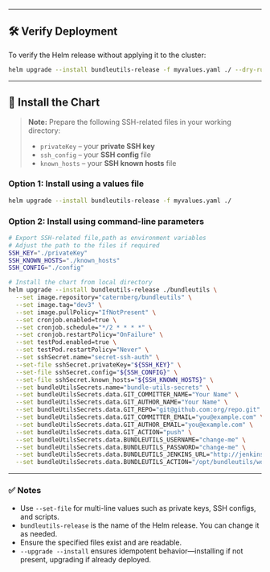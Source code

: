 
---

## 🛠️ Verify Deployment

To verify the Helm release without applying it to the cluster:

```bash
helm upgrade --install bundleutils-release -f myvalues.yaml ./ --dry-run
```

---

## 🚀 Install the Chart

> **Note:** Prepare the following SSH-related files in your working directory:
>
> * `privateKey` – your **private SSH key**
> * `ssh_config` – your **SSH config** file
> * `known_hosts` – your **SSH known hosts** file

### Option 1: Install using a values file

```bash
helm upgrade --install bundleutils-release -f myvalues.yaml ./
```

### Option 2: Install using command-line parameters

```bash
# Export SSH-related file,path as environment variables 
# Adjust the path to the files if required
SSH_KEY="./privateKey"
SSH_KNOWN_HOSTS="./known_hosts"
SSH_CONFIG="./config"

# Install the chart from local directory
helm upgrade --install bundleutils-release ./bundleutils \
  --set image.repository="caternberg/bundleutils" \
  --set image.tag="dev3" \
  --set image.pullPolicy="IfNotPresent" \
  --set cronjob.enabled=true \
  --set cronjob.schedule="*/2 * * * *" \
  --set cronjob.restartPolicy="OnFailure" \
  --set testPod.enabled=true \
  --set testPod.restartPolicy="Never" \
  --set sshSecret.name="secret-ssh-auth" \
  --set-file sshSecret.privateKey="${SSH_KEY}" \
  --set-file sshSecret.config="${SSH_CONFIG}" \
  --set-file sshSecret.known_hosts="${SSH_KNOWN_HOSTS}" \
  --set bundleUtilsSecrets.name="bundle-utils-secrets" \
  --set bundleUtilsSecrets.data.GIT_COMMITTER_NAME="Your Name" \
  --set bundleUtilsSecrets.data.GIT_AUTHOR_NAME="Your Name" \
  --set bundleUtilsSecrets.data.GIT_REPO="git@github.com:org/repo.git" \
  --set bundleUtilsSecrets.data.GIT_COMMITTER_EMAIL="you@example.com" \
  --set bundleUtilsSecrets.data.GIT_AUTHOR_EMAIL="you@example.com" \
  --set bundleUtilsSecrets.data.GIT_ACTION="push" \
  --set bundleUtilsSecrets.data.BUNDLEUTILS_USERNAME="change-me" \
  --set bundleUtilsSecrets.data.BUNDLEUTILS_PASSWORD="change-me" \
  --set bundleUtilsSecrets.data.BUNDLEUTILS_JENKINS_URL="http://jenkins.example.com" \
  --set bundleUtilsSecrets.data.BUNDLEUTILS_ACTION="/opt/bundleutils/work/examples/tutorials/auditing/audit.sh"
```

---

### ✅ Notes

* Use `--set-file` for multi-line values such as private keys, SSH configs, and scripts.
* `bundleutils-release` is the name of the Helm release. You can change it as needed.
* Ensure the specified files exist and are readable.
* `--upgrade --install` ensures idempotent behavior—installing if not present, upgrading if already deployed.

